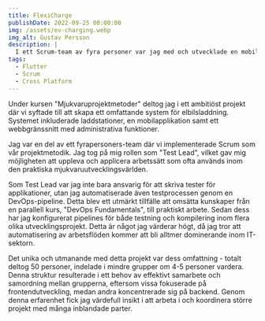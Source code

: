 ```yaml
---
title: FlexiCharge
publishDate: 2022-09-25 00:00:00
img: /assets/ev-charging.webp
img_alt: Gustav Persson 
description: |
  I ett Scrum-team av fyra personer var jag med och utvecklade en mobilapplikation med Flutter för att kunna ladda sin elbil.
tags:
  - Flutter
  - Scrum
  - Cross Platform
---
```


Under kursen "Mjukvaruprojektmetoder" deltog jag i ett ambitiöst projekt där vi syftade till att skapa ett omfattande system för elbilsladdning. Systemet inkluderade laddstationer, en mobilapplikation samt ett webbgränssnitt med administrativa funktioner.

Jag var en del av ett fyrapersoners-team där vi implementerade Scrum som vår projektmetodik. Jag tog på mig rollen som "Test Lead", vilket gav mig möjligheten att uppleva och applicera arbetssätt som ofta används inom den praktiska mjukvaruutvecklingsvärlden.

Som Test Lead var jag inte bara ansvarig för att skriva tester för applikationer, utan jag automatiserade även testprocessen genom en DevOps-pipeline. Detta blev ett utmärkt tillfälle att omsätta kunskaper från en parallell kurs, "DevOps Fundamentals", till praktiskt arbete. Sedan dess har jag konfigurerat pipelines för både testning och kompilering inom flera olika utvecklingsprojekt. Detta är något jag värderar högt, då jag tror att automatisering av arbetsflöden kommer att bli alltmer dominerande inom IT-sektorn.

Det unika och utmanande med detta projekt var dess omfattning - totalt deltog 50 personer, indelade i mindre grupper om 4-5 personer vardera. Denna struktur resulterade i ett behov av effektivt samarbete och samordning mellan grupperna, eftersom vissa fokuserade på frontendutveckling, medan andra koncentrerade sig på backend. Genom denna erfarenhet fick jag värdefull insikt i att arbeta i och koordinera större projekt med många inblandade parter.




